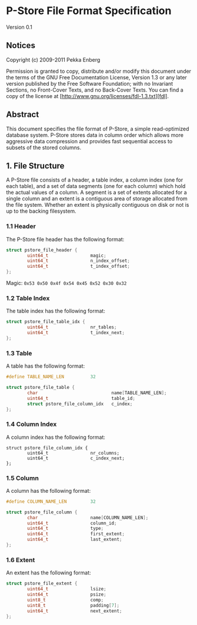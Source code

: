 P-Store File Format Specification
=================================

Version 0.1

## Notices

Copyright (c) 2009-2011 Pekka Enberg

Permission is granted to copy, distribute and/or modify this document
under the terms of the GNU Free Documentation License, Version 1.3
or any later version published by the Free Software Foundation;
with no Invariant Sections, no Front-Cover Texts, and no Back-Cover Texts.
You can find a copy of the license at [http://www.gnu.org/licenses/fdl-1.3.txt][fdl].

  [fdl]: http://www.gnu.org/licenses/fdl-1.3.txt

## Abstract

This document specifies the file format of P-Store, a simple read-optimized
database system.  P-Store stores data in column order which allows more
aggressive data compression and provides fast sequential access to subsets of
the stored columns.

## 1. File Structure

A P-Store file consists of a header, a table index, a column index (one for
each table), and a set of data segments (one for each column) which hold the
actual values of a column. A segment is a set of extents allocated for a single
column and an extent is a contiguous area of storage allocated from the file
system.  Whether an extent is physically contiguous on disk or not is up to the
backing filesystem.

### 1.1 Header

The P-Store file header has the following format:

```c
struct pstore_file_header {
        uint64_t                magic;
        uint64_t                n_index_offset;
        uint64_t                t_index_offset;
};
```

Magic: `0x53 0x50 0x4f 0x54 0x45 0x52 0x30 0x32`

### 1.2 Table Index

The table index has the following format:

```c
struct pstore_file_table_idx {
        uint64_t                nr_tables;
        uint64_t                t_index_next;
};
```

### 1.3 Table

A table has the following format:

```c
#define TABLE_NAME_LEN          32

struct pstore_file_table {
        char                            name[TABLE_NAME_LEN];
        uint64_t                        table_id;
        struct pstore_file_column_idx   c_index;
};
```

### 1.4 Column Index

A column index has the following format:

```
struct pstore_file_column_idx {
        uint64_t                nr_columns;
        uint64_t                c_index_next;
};
```

### 1.5 Column

A column has the following format:

```c
#define COLUMN_NAME_LEN         32

struct pstore_file_column {
        char                    name[COLUMN_NAME_LEN];
        uint64_t                column_id;
        uint64_t                type;
        uint64_t                first_extent;
        uint64_t                last_extent;
};
```

### 1.6 Extent

An extent has the following format:

```c
struct pstore_file_extent {
        uint64_t                lsize;
        uint64_t                psize;
        uint8_t                 comp;
        uint8_t                 padding[7];
        uint64_t                next_extent;
};
```
